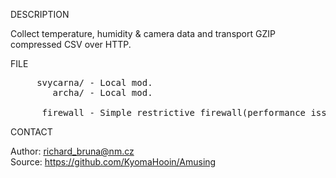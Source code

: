 
DESCRIPTION

Collect temperature, humidity & camera data and transport GZIP compressed CSV over HTTP.

FILE
<pre>
     svycarna/ - Local mod.
        archa/ - Local mod.

      firewall - Simple restrictive firewall(performance issues).
</pre>

CONTACT

Author: richard_bruna@nm.cz<br>
Source: https://github.com/KyomaHooin/Amusing

